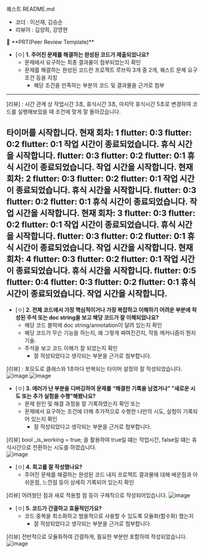 퀘스트 README.md

- 코더 : 이선재, 김승순
- 리뷰어 : 김양희, 강영현


<aside>
🔑 **PRT(Peer Review Template)**

- [ㅇ]  **1. 주어진 문제를 해결하는 완성된 코드가 제출되었나요?**
    - 문제에서 요구하는 최종 결과물이 첨부되었는지 확인
    - 문제를 해결하는 완성된 코드란 프로젝트 루브릭 3개 중 2개, 
    퀘스트 문제 요구조건 등을 지칭
        - 해당 조건을 만족하는 부분의 코드 및 결과물을 근거로 첨부
     
---  
[리뷰] : 시간 관계 상 작업시간 3초, 휴식시간 3초, 마지막 휴식시간 5초로 변경하여 코드를 실행해보았을 때 조건에 맞게 잘 돌아갔습니다.

타이머를 시작합니다.
현재 회차: 1
flutter: 0:3
flutter: 0:2
flutter: 0:1
작업 시간이 종료되었습니다. 휴식 시간을 시작합니다.
flutter: 0:3
flutter: 0:2
flutter: 0:1
휴식 시간이 종료되었습니다. 작업 시간을 시작합니다.
현재 회차: 2
flutter: 0:3
flutter: 0:2
flutter: 0:1
작업 시간이 종료되었습니다. 휴식 시간을 시작합니다.
flutter: 0:3
flutter: 0:2
flutter: 0:1
휴식 시간이 종료되었습니다. 작업 시간을 시작합니다.
현재 회차: 3
flutter: 0:3
flutter: 0:2
flutter: 0:1
작업 시간이 종료되었습니다. 휴식 시간을 시작합니다.
flutter: 0:3
flutter: 0:2
flutter: 0:1
휴식 시간이 종료되었습니다. 작업 시간을 시작합니다.
현재 회차: 4
flutter: 0:3
flutter: 0:2
flutter: 0:1
작업 시간이 종료되었습니다. 휴식 시간을 시작합니다.
flutter: 0:5
flutter: 0:4
flutter: 0:3
flutter: 0:2
flutter: 0:1
휴식 시간이 종료되었습니다. 작업 시간을 시작합니다.
---


- [ㅇ]  **2. 전체 코드에서 가장 핵심적이거나 가장 복잡하고 이해하기 어려운 부분에 작성된 
주석 또는 doc string을 보고 해당 코드가 잘 이해되었나요?**
    - 해당 코드 블럭에 doc string/annotation이 달려 있는지 확인
    - 해당 코드가 무슨 기능을 하는지, 왜 그렇게 짜여진건지, 작동 메커니즘이 뭔지 기술.
    - 주석을 보고 코드 이해가 잘 되었는지 확인
        - 잘 작성되었다고 생각되는 부분을 근거로 첨부합니다.
     
[리뷰] : 포모도로 클래스와 1초마다 반복되는 타이머 설정의 잘 작성되었습니다.
![image](https://github.com/thetjswo/AIFFEL_Quest/assets/145723730/2e56dea8-7a14-4f0d-bd4e-6e7f1b0559d6)
![image](https://github.com/thetjswo/AIFFEL_Quest/assets/145723730/8a74ac13-5647-4c7a-acf6-63355df6934f)

        
- [ㅇ]  **3. 에러가 난 부분을 디버깅하여 문제를 “해결한 기록을 남겼거나” 
”새로운 시도 또는 추가 실험을 수행”해봤나요?**
    - 문제 원인 및 해결 과정을 잘 기록하였는지 확인 또는
    - 문제에서 요구하는 조건에 더해 추가적으로 수행한 나만의 시도, 
    실험이 기록되어 있는지 확인
        - 잘 작성되었다고 생각되는 부분을 근거로 첨부합니다.
     
[리뷰]  bool _is_working = true; 을 활용하여 true일 떄는 작업시간, false일 떄는 휴식시간으로 전환하는 시도를 하였습니다.  
![image](https://github.com/thetjswo/AIFFEL_Quest/assets/145723730/f5c44378-92e8-46ca-8510-b44853afb9d5)

        
- [ㅇ]  **4. 회고를 잘 작성했나요?**
    - 주어진 문제를 해결하는 완성된 코드 내지 프로젝트 결과물에 대해
    배운점과 아쉬운점, 느낀점 등이 상세히 기록되어 있는지 확인

[리뷰] 어려웠던 점과 새로 적용할 점 등이 구체적으로 작성되어있습니다.
![image](https://github.com/thetjswo/AIFFEL_Quest/assets/145723730/62cecb76-66cc-4476-bedc-9b6f474e58b9)


- [ㅇ]  **5. 코드가 간결하고 효율적인가요?**
    - 코드 중복을 최소화하고 범용적으로 사용할 수 있도록 모듈화(함수화) 했는지
        - 잘 작성되었다고 생각되는 부분을 근거로 첨부합니다.

[리뷰] 전반적으로 모듈화하여 간결하게, 필요한 부분만 포함하여 작성되었습니다.   
![image](https://github.com/thetjswo/AIFFEL_Quest/assets/145723730/607b0438-5bde-4e39-a9f8-cb4ca68e32e9)

</aside>
